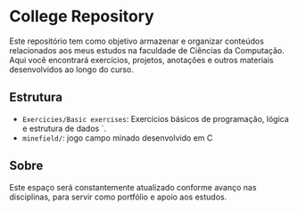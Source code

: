 # College Repository

Este repositório tem como objetivo armazenar e organizar conteúdos relacionados aos meus estudos na faculdade de Ciências da Computação. Aqui você encontrará exercícios, projetos, anotações e outros materiais desenvolvidos ao longo do curso.

## Estrutura

- `Exercicies/Basic exercises`: Exercícios básicos de programação, lógica e estrutura de dados `.
- `minefield/`: jogo campo minado desenvolvido em C

## Sobre

Este espaço será constantemente atualizado conforme avanço nas disciplinas, para servir como portfólio e apoio aos estudos.

